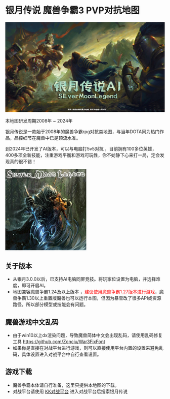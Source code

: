 # 银月传说 魔兽争霸3 PVP对抗地图
<img src="https://github.com/Moerj/SilverMoonLegend/blob/main/%E6%B8%B8%E6%88%8F%E8%BD%BD%E5%85%A5%E7%95%8C%E9%9D%A2.jpg?raw=true"/>

本地图研发周期2008年 ~ 2024年<br>

银月传说是一款始于2008年的魔兽争霸rpg对抗类地图，与当年DOTA同为热门作品，品控细节在魔兽中已是顶流水准。

到2024年已开发了AI版本，可以与电脑打5v5对抗 ，目前拥有100多位英雄，400多项全新技能，注重游戏平衡和游戏可玩性，你不妨静下心来打一局，定会发现真的很不错！

<img src="https://github.com/Moerj/SilverMoonLegend/blob/main/cover.jpg"/>

## 关于版本
- 从银月3.0.0以后，已支持AI电脑同屏竞技。将玩家位设置为电脑，并选择难度，即可开启AI。
- 地图兼容魔兽争霸1.24及以上版本 ，<span style="color:red">建议使用魔兽争霸1.27版本进行游戏</span>，魔兽争霸1.30以上重置版魔兽也可以运行本图，但因为暴雪改了很多API或资源路径，所以部分模型或技能会有问题。

## 魔兽游戏中文乱码
- 由于win10以上dx渲染问题，导致魔兽简体中文会出现乱码，请使用乱码修复工具 https://github.com/Zonciu/War3FixFont
- 如果你是直接在对战平台进行游戏，则可以直接使用平台内置的设置来避免乱码，具体设置进入对战平台中自行查看设置。

## 游戏下载
- 魔兽争霸本体请自行准备，这里只提供本地图的下载。
- 对战平台请使用 <a href="https://www.reckfeng.com" target="_blank">KK对战平台</a> 进入对战平台后搜索银月传说

